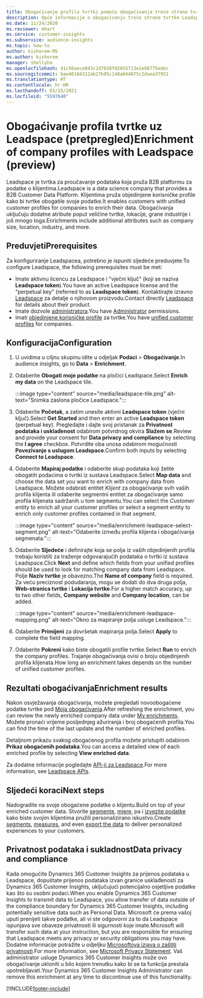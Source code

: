 ```yaml
---
title: Obogaćivanje profila tvrtki pomoću obogaćivanja treće strane tvrtke Leadspace
description: Opće informacije o obogaćivanju treće strane tvrtke Leadspace.
ms.date: 11/24/2020
ms.reviewer: mhart
ms.service: customer-insights
ms.subservice: audience-insights
ms.topic: how-to
author: kishorem-MS
ms.author: kishorem
manager: shellyha
ms.openlocfilehash: 41c56aece043c2d7658fd2655713e1e98775edec
ms.sourcegitcommit: bae40184312ab27b95c140a044875c2daea37951
ms.translationtype: HT
ms.contentlocale: hr-HR
ms.lasthandoff: 03/15/2021
ms.locfileid: "5597640"
---
```

# <a name="enrichment-of-company-profiles-with-leadspace-preview"></a><span data-ttu-id="8b868-103">Obogaćivanje profila tvrtke uz Leadspace (pretpregled)</span><span class="sxs-lookup"><span data-stu-id="8b868-103">Enrichment of company profiles with Leadspace (preview)</span></span>

<span data-ttu-id="8b868-104">Leadspace je tvrtka za proučavanje podataka koja pruža B2B platformu za podatke o klijentima.</span><span class="sxs-lookup"><span data-stu-id="8b868-104">Leadspace is a data science company that provides a B2B Customer Data Platform.</span></span> <span data-ttu-id="8b868-105">Klijentima pruža objedinjene korisničke profile kako bi tvrtke obogatile svoje podatke.</span><span class="sxs-lookup"><span data-stu-id="8b868-105">It enables customers with unified customer profiles for companies to enrich their data.</span></span> <span data-ttu-id="8b868-106">Obogaćivanja uključuju dodatne atribute poput veličine tvrtke, lokacije, grane industrije i još mnogo toga.</span><span class="sxs-lookup"><span data-stu-id="8b868-106">Enrichments include additional attributes such as company size, location, industry, and more.</span></span>

## <a name="prerequisites"></a><span data-ttu-id="8b868-107">Preduvjeti</span><span class="sxs-lookup"><span data-stu-id="8b868-107">Prerequisites</span></span>

<span data-ttu-id="8b868-108">Za konfiguriranje Leadspacea, potrebno je ispuniti sljedeće preduvjete:</span><span class="sxs-lookup"><span data-stu-id="8b868-108">To configure Leadspace, the following prerequisites must be met:</span></span>

- <span data-ttu-id="8b868-109">Imate aktivnu licencu za Leadspace i "vječni ključ" (koji se naziva **Leadspace token**).</span><span class="sxs-lookup"><span data-stu-id="8b868-109">You have an active Leadspace license and the “perpetual key” (referred to as **Leadspace token**).</span></span> <span data-ttu-id="8b868-110">Kontaktirajte izravno [Leadspace](https://www.leadspace.com/products/leadspace-on-demand/) za detalje o njihovom proizvodu.</span><span class="sxs-lookup"><span data-stu-id="8b868-110">Contact directly [Leadspace](https://www.leadspace.com/products/leadspace-on-demand/) for details about their product.</span></span>
- <span data-ttu-id="8b868-111">Imate dozvole [administratora](permissions.md#administrator).</span><span class="sxs-lookup"><span data-stu-id="8b868-111">You have [Administrator](permissions.md#administrator) permissions.</span></span>
- <span data-ttu-id="8b868-112">Imati [objedinjene korisničke profile](customer-profiles.md) za tvrtke.</span><span class="sxs-lookup"><span data-stu-id="8b868-112">You have [unified customer profiles](customer-profiles.md) for companies.</span></span>

## <a name="configuration"></a><span data-ttu-id="8b868-113">Konfiguracija</span><span class="sxs-lookup"><span data-stu-id="8b868-113">Configuration</span></span>

1. <span data-ttu-id="8b868-114">U uvidima u ciljnu skupinu idite u odjeljak **Podaci** > **Obogaćivanje**.</span><span class="sxs-lookup"><span data-stu-id="8b868-114">In audience insights, go to **Data** > **Enrichment**.</span></span>

1. <span data-ttu-id="8b868-115">Odaberite **Obogati moje podatke** na pločici Leadspace.</span><span class="sxs-lookup"><span data-stu-id="8b868-115">Select **Enrich my data** on the Leadspace tile.</span></span>

   :::image type="content" source="media/leadspace-tile.png" alt-text="Snimka zaslona pločice Leadspace.":::

1. <span data-ttu-id="8b868-117">Odaberite **Početak**, a zatim unesite aktivni **Leadspace token** (vječni ključ).</span><span class="sxs-lookup"><span data-stu-id="8b868-117">Select **Get Started** and then enter an active **Leadspace token** (perpetual key).</span></span> <span data-ttu-id="8b868-118">Pregledajte i dajte svoj pristanak za **Privatnost podataka i usklađenost** odabirom potvrdnog okvira **Slažem se**.</span><span class="sxs-lookup"><span data-stu-id="8b868-118">Review and provide your consent for **Data privacy and compliance** by selecting the **I agree** checkbox.</span></span> <span data-ttu-id="8b868-119">Potvrdite oba unosa odabirom mogućnosti **Povezivanje s uslugom Leadspace**.</span><span class="sxs-lookup"><span data-stu-id="8b868-119">Confirm both inputs by selecting **Connect to Leadspace**.</span></span>

1. <span data-ttu-id="8b868-120">Odaberite **Mapiraj podatke** i odaberite skup podataka koji želite obogatiti podacima o tvrtki iz sustava Leadspace.</span><span class="sxs-lookup"><span data-stu-id="8b868-120">Select **Map data** and choose the data set you want to enrich with company data from Leadspace.</span></span> <span data-ttu-id="8b868-121">Možete odabrati entitet *Klijent* za obogaćivanje svih vaših profila klijenta ili odaberite segmentni entitet za obogaćivanje samo profila klijenata sadržanih u tom segmentu.</span><span class="sxs-lookup"><span data-stu-id="8b868-121">You can select the *Customer* entity to enrich all your customer profiles or select a segment entity to enrich only customer profiles contained in that segment.</span></span>

   :::image type="content" source="media/enrichment-leadspace-select-segment.png" alt-text="Odaberite između profila klijenta i obogaćivanja segmenata.":::

1. <span data-ttu-id="8b868-123">Odaberite **Sljedeće** i definirajte koja se polja iz vaših objedinjenih profila trebaju koristiti za traženje odgovarajućih podataka o tvrtki iz sustava Leadspace.</span><span class="sxs-lookup"><span data-stu-id="8b868-123">Click **Next** and define which fields from your unified profiles should be used to look for matching company data from Leadspace.</span></span> <span data-ttu-id="8b868-124">Polje **Naziv tvrtke** je obavezno.</span><span class="sxs-lookup"><span data-stu-id="8b868-124">The **Name of company** field is required.</span></span> <span data-ttu-id="8b868-125">Za veću preciznost podudaranja, mogu se dodati do dva druga polja, **Web-stranica tvrtke** i **Lokacija tvrtke**.</span><span class="sxs-lookup"><span data-stu-id="8b868-125">For a higher match accuracy, up to two other fields, **Company website** and **Company location**, can be added.</span></span>

   :::image type="content" source="media/enrichment-leadspace-mapping.png" alt-text="Okno za mapiranje polja usluge Leadspace.":::
   
1. <span data-ttu-id="8b868-127">Odaberite **Primijeni** za dovršetak mapiranja polja.</span><span class="sxs-lookup"><span data-stu-id="8b868-127">Select **Apply** to complete the field mapping.</span></span>

1. <span data-ttu-id="8b868-128">Odaberite **Pokreni** kako biste obogatili profile tvrtke.</span><span class="sxs-lookup"><span data-stu-id="8b868-128">Select **Run** to enrich the company profiles.</span></span> <span data-ttu-id="8b868-129">Trajanje obogaćivanja ovisi o broju objedinjenih profila klijenata.</span><span class="sxs-lookup"><span data-stu-id="8b868-129">How long an enrichment takes depends on the number of unified customer profiles.</span></span>

## <a name="enrichment-results"></a><span data-ttu-id="8b868-130">Rezultati obogaćivanja</span><span class="sxs-lookup"><span data-stu-id="8b868-130">Enrichment results</span></span>

<span data-ttu-id="8b868-131">Nakon osvježavanja obogaćivanja, možete pregledati novoobogaćene podatke tvrtke pod [Moja obogaćivanja](enrichment-hub.md).</span><span class="sxs-lookup"><span data-stu-id="8b868-131">After refreshing the enrichment, you can review the newly enriched company data under [My enrichments](enrichment-hub.md).</span></span> <span data-ttu-id="8b868-132">Možete pronaći vrijeme posljednjeg ažuriranja i broj obogaćenih profila.</span><span class="sxs-lookup"><span data-stu-id="8b868-132">You can find the time of the last update and the number of enriched profiles.</span></span>

<span data-ttu-id="8b868-133">Detaljnom prikazu svakog obogaćenog profila možete pristupiti odabirom **Prikaz obogaćenih podataka**.</span><span class="sxs-lookup"><span data-stu-id="8b868-133">You can access a detailed view of each enriched profile by selecting **View enriched data**.</span></span>

<span data-ttu-id="8b868-134">Za dodatne informacije pogledajte [API-ji za Leadspace](https://support.leadspace.com/hc/en-us/sections/201997649-API).</span><span class="sxs-lookup"><span data-stu-id="8b868-134">For more information, see [Leadspace APIs](https://support.leadspace.com/hc/en-us/sections/201997649-API).</span></span>

## <a name="next-steps"></a><span data-ttu-id="8b868-135">Sljedeći koraci</span><span class="sxs-lookup"><span data-stu-id="8b868-135">Next steps</span></span>

<span data-ttu-id="8b868-136">Nadogradite na svoje obogaćene podatke o klijentu.</span><span class="sxs-lookup"><span data-stu-id="8b868-136">Build on top of your enriched customer data.</span></span> <span data-ttu-id="8b868-137">Stvorite [segmente](segments.md), [mjere](measures.md), pa i [izvezite podatke](export-destinations.md) kako biste svojim klijentima pružili personalizirano iskustvo.</span><span class="sxs-lookup"><span data-stu-id="8b868-137">Create [segments](segments.md), [measures](measures.md), and even [export the data](export-destinations.md) to deliver personalized experiences to your customers.</span></span>

## <a name="data-privacy-and-compliance"></a><span data-ttu-id="8b868-138">Privatnost podataka i sukladnost</span><span class="sxs-lookup"><span data-stu-id="8b868-138">Data privacy and compliance</span></span>

<span data-ttu-id="8b868-139">Kada omogućite Dynamics 365 Customer Insights za prijenos podataka u Leadspace, dopuštate prijenos podataka izvan granice usklađenosti za Dynamics 365 Customer Insights, uključujući potencijalno osjetljive podatke kao što su osobni podaci.</span><span class="sxs-lookup"><span data-stu-id="8b868-139">When you enable Dynamics 365 Customer Insights to transmit data to Leadspace, you allow transfer of data outside of the compliance boundary for Dynamics 365 Customer Insights, including potentially sensitive data such as Personal Data.</span></span> <span data-ttu-id="8b868-140">Microsoft će prema vašoj uputi prenijeti takve podatke, ali vi ste odgovorni za to da Leadspace ispunjava sve obaveze privatnosti ili sigurnosti koje imate.</span><span class="sxs-lookup"><span data-stu-id="8b868-140">Microsoft will transfer such data at your instruction, but you are responsible for ensuring that Leadspace meets any privacy or security obligations you may have.</span></span> <span data-ttu-id="8b868-141">Dodatne informacije potražite u odjeljku [Microsoftova izjava o zaštiti privatnosti](https://go.microsoft.com/fwlink/?linkid=396732).</span><span class="sxs-lookup"><span data-stu-id="8b868-141">For more information, see [Microsoft Privacy Statement](https://go.microsoft.com/fwlink/?linkid=396732).</span></span>
<span data-ttu-id="8b868-142">Vaš administrator usluge Dynamics 365 Customer Insights može ovo obogaćivanje ukloniti u bilo kojem trenutku kako bi se ta funkcija prestala upotrebljavati.</span><span class="sxs-lookup"><span data-stu-id="8b868-142">Your Dynamics 365 Customer Insights Administrator can remove this enrichment at any time to discontinue use of this functionality.</span></span>


[!INCLUDE[footer-include](../includes/footer-banner.md)]